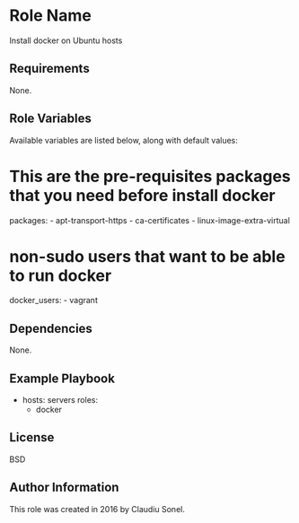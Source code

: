 Role Name
=========

Install docker on Ubuntu hosts

Requirements
------------

None.

Role Variables
--------------

Available variables are listed below, along with default values:

  # This are the pre-requisites packages that you need before install docker
  packages:
    - apt-transport-https
    - ca-certificates
    - linux-image-extra-virtual

  # non-sudo users that want to be able to run docker
  docker_users:
    - vagrant

Dependencies
------------

None.

Example Playbook
----------------

- hosts: servers
  roles:
    - docker

License
-------

BSD

Author Information
------------------

This role was created in 2016 by Claudiu Sonel.
